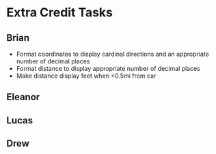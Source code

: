 # Extra Credit Tasks

## Brian
* Format coordinates to display cardinal directions and an appropriate number of decimal places
* Format distance to display appropriate number of decimal places
* Make distance display feet when <0.5mi from car

## Eleanor

## Lucas

## Drew
